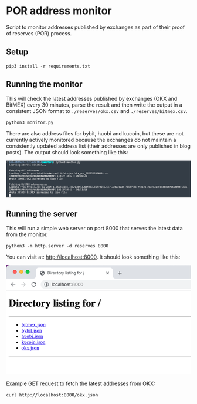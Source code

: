 # POR address monitor

Script to monitor addresses published by exchanges as part of their proof of reserves (POR) process.

## Setup

```
pip3 install -r requirements.txt
```

## Running the monitor

This will check the latest addresses published by exchanges (OKX and BitMEX) every 30 minutes, parse the result and then write the output in a consistent JSON format to `./reserves/okx.csv` and `./reserves/bitmex.csv`.

```
python3 monitor.py
```

There are also address files for bybit, huobi and kucoin, but these are not currently actively monitored because the exchanges do not maintain a consistently updated address list (their addresses are only published in blog posts). The output should look something like this:

![output](./assets/monitor.png)

## Running the server

This will run a simple web server on port 8000 that serves the latest data from the monitor.

```
python3 -m http.server -d reserves 8000
```

You can visit at: [http://localhost:8000](http://localhost:8000). It should look something like this:

![server](./assets/server.png)

Example GET request to fetch the latest addresses from OKX:

```
curl http://localhost:8000/okx.json
```